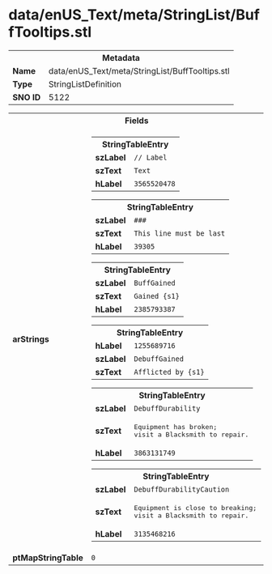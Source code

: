 <h1>data/enUS_Text/meta/StringList/BuffTooltips.stl</h1><table><tr><th colspan="100%">Metadata</th></tr><tr><td><b>Name</b></td><td>data/enUS_Text/meta/StringList/BuffTooltips.stl</td></tr><tr><td><b>Type</b></td><td>StringListDefinition</td></tr><tr><td><b>SNO ID</b></td><td>5122</td></tr></table>

<table><tr><th colspan="100%">Fields</th></tr><tr><td><b>arStrings</b></td><td><table><tr><th colspan="100%">StringTableEntry</th></tr><tr><td><b>szLabel</b></td><td><code>// Label</code></td></tr><tr><td><b>szText</b></td><td><code>Text</code></td></tr><tr><td><b>hLabel</b></td><td><code>3565520478</code></td></tr></table>


<table><tr><th colspan="100%">StringTableEntry</th></tr><tr><td><b>szLabel</b></td><td><code>###</code></td></tr><tr><td><b>szText</b></td><td><code>This line must be last</code></td></tr><tr><td><b>hLabel</b></td><td><code>39305</code></td></tr></table>


<table><tr><th colspan="100%">StringTableEntry</th></tr><tr><td><b>szLabel</b></td><td><code>BuffGained</code></td></tr><tr><td><b>szText</b></td><td><code>Gained {s1}</code></td></tr><tr><td><b>hLabel</b></td><td><code>2385793387</code></td></tr></table>


<table><tr><th colspan="100%">StringTableEntry</th></tr><tr><td><b>hLabel</b></td><td><code>1255689716</code></td></tr><tr><td><b>szLabel</b></td><td><code>DebuffGained</code></td></tr><tr><td><b>szText</b></td><td><code>Afflicted by {s1}</code></td></tr></table>


<table><tr><th colspan="100%">StringTableEntry</th></tr><tr><td><b>szLabel</b></td><td><code>DebuffDurability</code></td></tr><tr><td><b>szText</b></td><td><pre>Equipment has broken;
visit a Blacksmith to repair.</pre></td></tr><tr><td><b>hLabel</b></td><td><code>3863131749</code></td></tr></table>


<table><tr><th colspan="100%">StringTableEntry</th></tr><tr><td><b>szLabel</b></td><td><code>DebuffDurabilityCaution</code></td></tr><tr><td><b>szText</b></td><td><pre>Equipment is close to breaking;
visit a Blacksmith to repair.</pre></td></tr><tr><td><b>hLabel</b></td><td><code>3135468216</code></td></tr></table>


</td></tr><tr><td><b>ptMapStringTable</b></td><td><code>0</code></td></tr></table>

